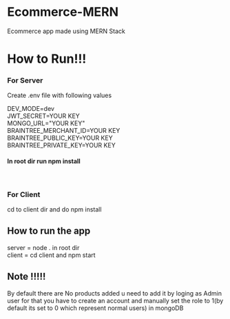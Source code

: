 # Ecommerce-MERN
Ecommerce app made using MERN Stack

<h1>How to Run!!!</h1>
<h3>For Server</h3>
<p>Create .env file with following values</p>
<p>DEV_MODE=dev <br>
JWT_SECRET=YOUR KEY <br>
MONGO_URL="YOUR KEY" <br>
BRAINTREE_MERCHANT_ID=YOUR KEY<br>
BRAINTREE_PUBLIC_KEY=YOUR KEY <br>
BRAINTREE_PRIVATE_KEY=YOUR KEY</p>
<h4>In root dir run npm install</h4>
<br>
<h3>For Client</h3>
<p>cd to client dir and do npm install</p>
<h2>How to run the app</h2>
<p>server = node . in root dir
  <br>  client = cd client and npm start
</p>
<h2>Note !!!!!</h2>
<p>By default there are No products added u need to add it by loging as Admin user for that you have to create an account and manually set the role to 1(by default its set to 0 which represent normal users) in mongoDB</p>
